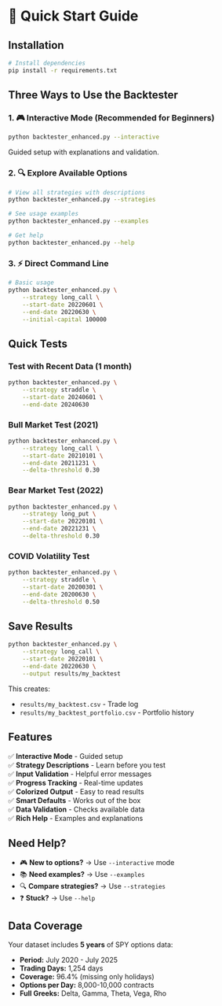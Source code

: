 # 🚀 Quick Start Guide

## Installation

```bash
# Install dependencies
pip install -r requirements.txt
```

## Three Ways to Use the Backtester

### 1. 🎮 Interactive Mode (Recommended for Beginners)
```bash
python backtester_enhanced.py --interactive
```
Guided setup with explanations and validation.

### 2. 🔍 Explore Available Options
```bash
# View all strategies with descriptions
python backtester_enhanced.py --strategies

# See usage examples
python backtester_enhanced.py --examples

# Get help
python backtester_enhanced.py --help
```

### 3. ⚡ Direct Command Line
```bash
# Basic usage
python backtester_enhanced.py \
    --strategy long_call \
    --start-date 20220601 \
    --end-date 20220630 \
    --initial-capital 100000
```

## Quick Tests

### Test with Recent Data (1 month)
```bash
python backtester_enhanced.py \
    --strategy straddle \
    --start-date 20240601 \
    --end-date 20240630
```

### Bull Market Test (2021)
```bash
python backtester_enhanced.py \
    --strategy long_call \
    --start-date 20210101 \
    --end-date 20211231 \
    --delta-threshold 0.30
```

### Bear Market Test (2022)
```bash
python backtester_enhanced.py \
    --strategy long_put \
    --start-date 20220101 \
    --end-date 20221231 \
    --delta-threshold 0.30
```

### COVID Volatility Test
```bash
python backtester_enhanced.py \
    --strategy straddle \
    --start-date 20200301 \
    --end-date 20200630 \
    --delta-threshold 0.50
```

## Save Results
```bash
python backtester_enhanced.py \
    --strategy long_call \
    --start-date 20220101 \
    --end-date 20220630 \
    --output results/my_backtest
```

This creates:
- `results/my_backtest.csv` - Trade log
- `results/my_backtest_portfolio.csv` - Portfolio history

## Features

✅ **Interactive Mode** - Guided setup  
✅ **Strategy Descriptions** - Learn before you test  
✅ **Input Validation** - Helpful error messages  
✅ **Progress Tracking** - Real-time updates  
✅ **Colorized Output** - Easy to read results  
✅ **Smart Defaults** - Works out of the box  
✅ **Data Validation** - Checks available data  
✅ **Rich Help** - Examples and explanations  

## Need Help?

- 🎮 **New to options?** → Use `--interactive` mode
- 📚 **Need examples?** → Use `--examples` 
- 🔍 **Compare strategies?** → Use `--strategies`
- ❓ **Stuck?** → Use `--help`

## Data Coverage

Your dataset includes **5 years** of SPY options data:
- **Period:** July 2020 - July 2025  
- **Trading Days:** 1,254 days
- **Coverage:** 96.4% (missing only holidays)
- **Options per Day:** 8,000-10,000 contracts
- **Full Greeks:** Delta, Gamma, Theta, Vega, Rho